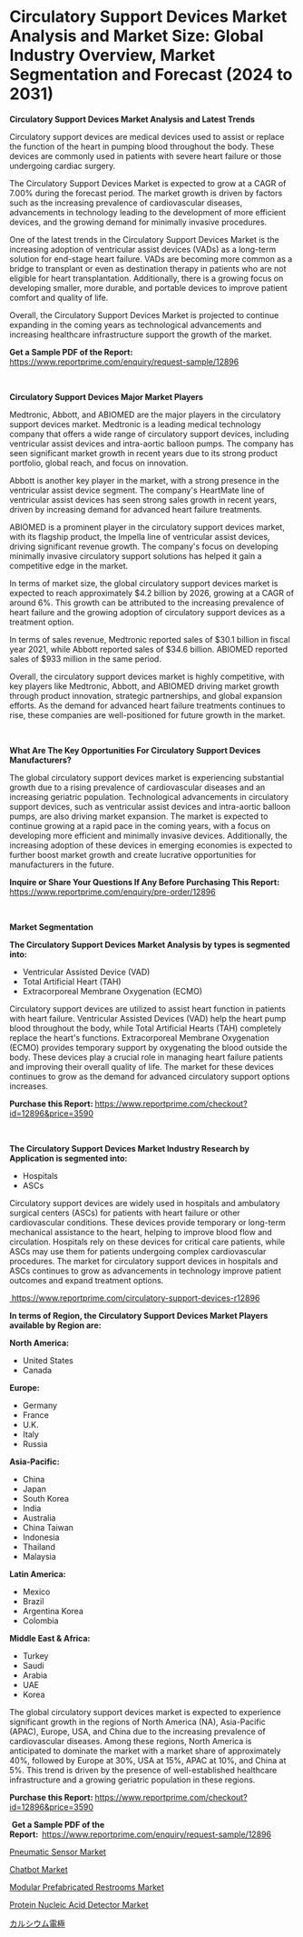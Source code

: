 <p><h1>Circulatory Support Devices Market Analysis and Market Size: Global Industry Overview, Market Segmentation and Forecast (2024 to 2031)</h1></p><p><strong>Circulatory Support Devices Market Analysis and Latest Trends</strong></p>
<p><p>Circulatory support devices are medical devices used to assist or replace the function of the heart in pumping blood throughout the body. These devices are commonly used in patients with severe heart failure or those undergoing cardiac surgery. </p><p>The Circulatory Support Devices Market is expected to grow at a CAGR of 7.00% during the forecast period. The market growth is driven by factors such as the increasing prevalence of cardiovascular diseases, advancements in technology leading to the development of more efficient devices, and the growing demand for minimally invasive procedures. </p><p>One of the latest trends in the Circulatory Support Devices Market is the increasing adoption of ventricular assist devices (VADs) as a long-term solution for end-stage heart failure. VADs are becoming more common as a bridge to transplant or even as destination therapy in patients who are not eligible for heart transplantation. Additionally, there is a growing focus on developing smaller, more durable, and portable devices to improve patient comfort and quality of life. </p><p>Overall, the Circulatory Support Devices Market is projected to continue expanding in the coming years as technological advancements and increasing healthcare infrastructure support the growth of the market.</p></p>
<p><strong>Get a Sample PDF of the Report:&nbsp;</strong> <a href="https://www.reportprime.com/enquiry/request-sample/12896">https://www.reportprime.com/enquiry/request-sample/12896</a></p>
<p>&nbsp;</p>
<p><strong>Circulatory Support Devices Major Market Players</strong></p>
<p><p>Medtronic, Abbott, and ABIOMED are the major players in the circulatory support devices market. Medtronic is a leading medical technology company that offers a wide range of circulatory support devices, including ventricular assist devices and intra-aortic balloon pumps. The company has seen significant market growth in recent years due to its strong product portfolio, global reach, and focus on innovation.</p><p>Abbott is another key player in the market, with a strong presence in the ventricular assist device segment. The company's HeartMate line of ventricular assist devices has seen strong sales growth in recent years, driven by increasing demand for advanced heart failure treatments.</p><p>ABIOMED is a prominent player in the circulatory support devices market, with its flagship product, the Impella line of ventricular assist devices, driving significant revenue growth. The company's focus on developing minimally invasive circulatory support solutions has helped it gain a competitive edge in the market.</p><p>In terms of market size, the global circulatory support devices market is expected to reach approximately $4.2 billion by 2026, growing at a CAGR of around 6%. This growth can be attributed to the increasing prevalence of heart failure and the growing adoption of circulatory support devices as a treatment option.</p><p>In terms of sales revenue, Medtronic reported sales of $30.1 billion in fiscal year 2021, while Abbott reported sales of $34.6 billion. ABIOMED reported sales of $933 million in the same period.</p><p>Overall, the circulatory support devices market is highly competitive, with key players like Medtronic, Abbott, and ABIOMED driving market growth through product innovation, strategic partnerships, and global expansion efforts. As the demand for advanced heart failure treatments continues to rise, these companies are well-positioned for future growth in the market.</p></p>
<p>&nbsp;</p>
<p><strong>What Are The Key Opportunities For Circulatory Support Devices Manufacturers?</strong></p>
<p><p>The global circulatory support devices market is experiencing substantial growth due to a rising prevalence of cardiovascular diseases and an increasing geriatric population. Technological advancements in circulatory support devices, such as ventricular assist devices and intra-aortic balloon pumps, are also driving market expansion. The market is expected to continue growing at a rapid pace in the coming years, with a focus on developing more efficient and minimally invasive devices. Additionally, the increasing adoption of these devices in emerging economies is expected to further boost market growth and create lucrative opportunities for manufacturers in the future.</p></p>
<p><strong>Inquire or Share Your Questions If Any Before Purchasing This Report:</strong> <a href="https://www.reportprime.com/enquiry/pre-order/12896">https://www.reportprime.com/enquiry/pre-order/12896</a></p>
<p>&nbsp;</p>
<p><strong>Market Segmentation</strong></p>
<p><strong>The Circulatory Support Devices Market Analysis by types is segmented into:</strong></p>
<p><ul><li>Ventricular Assisted Device (VAD)</li><li>Total Artificial Heart (TAH)</li><li>Extracorporeal Membrane Oxygenation (ECMO)</li></ul></p>
<p><p>Circulatory support devices are utilized to assist heart function in patients with heart failure. Ventricular Assisted Devices (VAD) help the heart pump blood throughout the body, while Total Artificial Hearts (TAH) completely replace the heart's functions. Extracorporeal Membrane Oxygenation (ECMO) provides temporary support by oxygenating the blood outside the body. These devices play a crucial role in managing heart failure patients and improving their overall quality of life. The market for these devices continues to grow as the demand for advanced circulatory support options increases.</p></p>
<p><strong>Purchase this Report:&nbsp;</strong><a href="https://www.reportprime.com/checkout?id=12896&price=3590">https://www.reportprime.com/checkout?id=12896&price=3590</a></p>
<p>&nbsp;</p>
<p><strong>The Circulatory Support Devices Market Industry Research by Application is segmented into:</strong></p>
<p><ul><li>Hospitals</li><li>ASCs</li></ul></p>
<p><p>Circulatory support devices are widely used in hospitals and ambulatory surgical centers (ASCs) for patients with heart failure or other cardiovascular conditions. These devices provide temporary or long-term mechanical assistance to the heart, helping to improve blood flow and circulation. Hospitals rely on these devices for critical care patients, while ASCs may use them for patients undergoing complex cardiovascular procedures. The market for circulatory support devices in hospitals and ASCs continues to grow as advancements in technology improve patient outcomes and expand treatment options.</p></p>
<p><a href="https://www.reportprime.com/circulatory-support-devices-r12896">&nbsp;https://www.reportprime.com/circulatory-support-devices-r12896</a></p>
<p><strong>In terms of Region, the Circulatory Support Devices Market Players available by Region are:</strong></p>
<p>
    <p> <strong> North America: </strong>
        <ul>
            <li>United States</li>
            <li>Canada</li>
        </ul>
        </p> 
    <p> <strong> Europe: </strong>
        <ul>
            <li>Germany</li>
            <li>France</li>
            <li>U.K.</li>
            <li>Italy</li>
            <li>Russia</li>
        </ul>
        </p> 
    <p> <strong> Asia-Pacific: </strong>
        <ul>
            <li>China</li>
            <li>Japan</li>
            <li>South Korea</li>
            <li>India</li>
            <li>Australia</li>
            <li>China Taiwan</li>
            <li>Indonesia</li>
            <li>Thailand</li>
            <li>Malaysia</li>
        </ul>
        </p> 
    <p> <strong> Latin America: </strong>
        <ul>
            <li>Mexico</li>
            <li>Brazil</li>
            <li>Argentina Korea</li>
            <li>Colombia</li>
        </ul>
        </p> 
    <p> <strong> Middle East & Africa: </strong>
        <ul>
            <li>Turkey</li>
            <li>Saudi</li>
            <li>Arabia</li>
            <li>UAE</li>
            <li>Korea</li>
        </ul>
    </p>
    </p>
<p><p>The global circulatory support devices market is expected to experience significant growth in the regions of North America (NA), Asia-Pacific (APAC), Europe, USA, and China due to the increasing prevalence of cardiovascular diseases. Among these regions, North America is anticipated to dominate the market with a market share of approximately 40%, followed by Europe at 30%, USA at 15%, APAC at 10%, and China at 5%. This trend is driven by the presence of well-established healthcare infrastructure and a growing geriatric population in these regions.</p></p>
<p><strong>Purchase this Report: </strong><a href="https://www.reportprime.com/checkout?id=12896&price=3590">https://www.reportprime.com/checkout?id=12896&price=3590</a></p>
<p>&nbsp;<strong>Get a Sample PDF of the Report:&nbsp;&nbsp;</strong><a href="https://www.reportprime.com/enquiry/request-sample/12896">https://www.reportprime.com/enquiry/request-sample/12896</a></p>
<p><strong></strong></p>
<p><p><a href="https://www.linkedin.com/pulse/pneumatic-sensor-market-size-segmentation-trends-growth-6v1xc?trackingId=fJq6J%2F8JQmaBdEDlHButpQ%3D%3D">Pneumatic Sensor Market</a></p><p><a href="https://github.com/Krish2023na/Market-Research-Report-List-6/blob/main/chatbot-market.md">Chatbot Market</a></p><p><a href="https://issuu.com/reportprime-2/docs/modular-prefabricated-restrooms-mar_affe008b84cd19">Modular Prefabricated Restrooms Market</a></p><p><a href="https://medium.com/@denisolden565/protein-nucleic-acid-detector-market-research-report-exploring-market-size-and-revenue-analysis-950ffa966e06">Protein Nucleic Acid Detector Market</a></p><p><a href="https://medium.com/@kristynbcf/%E3%82%AB%E3%83%AB%E3%82%B7%E3%82%A6%E3%83%A0%E9%9B%BB%E6%A5%B5%E5%B8%82%E5%A0%B4-%E3%82%B0%E3%83%AD%E3%83%BC%E3%83%90%E3%83%AB%E5%B8%82%E5%A0%B4%E3%81%AE%E6%B4%9E%E5%AF%9F%E3%81%A8%E8%B2%A9%E5%A3%B2%E5%8B%95%E5%90%91-2024%E5%B9%B4%E3%81%8B%E3%82%892031%E5%B9%B4%E3%81%BE%E3%81%A7-6144da0bd655">カルシウム電極</a></p></p>
